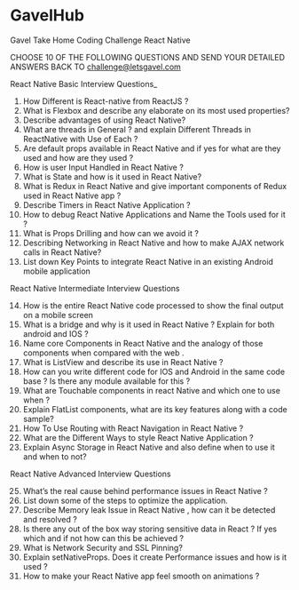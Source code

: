 # GavelHub
  Gavel Take Home Coding Challenge
  React Native
  
  CHOOSE 10 OF THE FOLLOWING QUESTIONS AND SEND YOUR DETAILED ANSWERS BACK TO challenge@letsgavel.com
   
  React Native Basic Interview Questions_
1.  How Different is React-native from ReactJS ?
2.  What is Flexbox and describe any elaborate on its most used properties?
3.  Describe advantages of using React Native?
4.  What are threads in General ? and explain Different Threads in ReactNative with
Use of Each ?
5.  Are default props available in React Native and if yes for what are they used and
how are they used ?
6.  How is user Input Handled in React Native ?
7.  What is State and how is it used in React Native?
8.  What is Redux in React Native and give important components of Redux used in
React Native app ?
9.  Describe Timers in React Native Application ?
10.  How to debug React Native Applications and Name the Tools used for it ?
11.  What is Props Drilling and how can we avoid it ?
12.  Describing Networking in React Native and how to make AJAX network calls in
React Native?
13.  List down Key Points to integrate React Native in an existing Android mobile
application

React Native Intermediate Interview Questions

14.  How is the entire React Native code processed to show the final output on a
mobile screen
15.  What is a bridge and why is it used in React Native ? Explain for both android and
IOS ?
16.  Name core Components in React Native and the analogy of those components
when compared with the web .
17.  What is ListView and describe its use in React Native ?
18.  How can you write different code for IOS and Android in the same code base ? Is
there any module available for this ?
19.  What are Touchable components in react Native and which one to use when ?
20.  Explain FlatList components, what are its key features along with a code sample?
21.  How To Use Routing with React Navigation in React Native ?
22.  What are the Different Ways to style React Native Application ?
23.  Explain Async Storage in React Native and also define when to use it and when to not?

React Native Advanced Interview Questions

25.  What’s the real cause behind performance issues in React Native ?
26.  List down some of the steps to optimize the application.
27.  Describe Memory leak Issue in React Native , how can it be detected and
resolved ?
27.  Is there any out of the box way storing sensitive data in React ? If yes which and if
not how can this be achieved ?
28.  What is Network Security and SSL Pinning?
29.  Explain setNativeProps. Does it create Performance issues and how is it used ?
30.  How to make your React Native app feel smooth on animations ?
